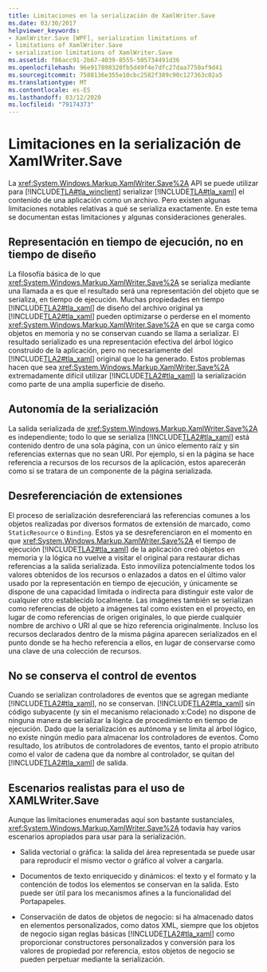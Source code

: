 ```yaml
---
title: Limitaciones en la serialización de XamlWriter.Save
ms.date: 03/30/2017
helpviewer_keywords:
- XamlWriter.Save [WPF], serialization limitations of
- limitations of XamlWriter.Save
- serialization limitations of XamlWriter.Save
ms.assetid: f86acc91-2b67-4039-8555-505734491d36
ms.openlocfilehash: 96e917898320fb5d49f4e7dfc27daa7750af9d41
ms.sourcegitcommit: 7588136e355e10cbc2582f389c90c127363c02a5
ms.translationtype: MT
ms.contentlocale: es-ES
ms.lasthandoff: 03/12/2020
ms.locfileid: "79174373"
---
```

# <a name="serialization-limitations-of-xamlwritersave"></a>Limitaciones en la serialización de XamlWriter.Save
La <xref:System.Windows.Markup.XamlWriter.Save%2A> API se puede utilizar para [!INCLUDE[TLA#tla_winclient](../../../../includes/tlasharptla-winclient-md.md)] serializar [!INCLUDE[TLA#tla_xaml](../../../../includes/tlasharptla-xaml-md.md)] el contenido de una aplicación como un archivo. Pero existen algunas limitaciones notables relativas a qué se serializa exactamente. En este tema se documentan estas limitaciones y algunas consideraciones generales.  

<a name="Run_Time__Not_Design_Time_Representation"></a>
## <a name="run-time-not-design-time-representation"></a>Representación en tiempo de ejecución, no en tiempo de diseño  
 La filosofía básica de lo que <xref:System.Windows.Markup.XamlWriter.Save%2A> se serializa mediante una llamada a es que el resultado será una representación del objeto que se serializa, en tiempo de ejecución. Muchas propiedades en tiempo [!INCLUDE[TLA2#tla_xaml](../../../../includes/tla2sharptla-xaml-md.md)] de diseño del archivo original ya [!INCLUDE[TLA2#tla_xaml](../../../../includes/tla2sharptla-xaml-md.md)] pueden optimizarse o perderse en el momento <xref:System.Windows.Markup.XamlWriter.Save%2A> en que se carga como objetos en memoria y no se conservan cuando se llama a serializar. El resultado serializado es una representación efectiva del árbol lógico construido de la aplicación, pero no necesariamente del [!INCLUDE[TLA2#tla_xaml](../../../../includes/tla2sharptla-xaml-md.md)] original que lo ha generado. Estos problemas hacen que sea <xref:System.Windows.Markup.XamlWriter.Save%2A> extremadamente difícil utilizar [!INCLUDE[TLA2#tla_xaml](../../../../includes/tla2sharptla-xaml-md.md)] la serialización como parte de una amplia superficie de diseño.  
  
<a name="Serialization_is_Self_Contained"></a>
## <a name="serialization-is-self-contained"></a>Autonomía de la serialización  
 La salida serializada de <xref:System.Windows.Markup.XamlWriter.Save%2A> es independiente; todo lo que se serializa [!INCLUDE[TLA2#tla_xaml](../../../../includes/tla2sharptla-xaml-md.md)] está contenido dentro de una sola página, con un único elemento raíz y sin referencias externas que no sean URI. Por ejemplo, si en la página se hace referencia a recursos de los recursos de la aplicación, estos aparecerán como si se tratara de un componente de la página serializada.  
  
<a name="Extension_References_are_Dereferenced"></a>
## <a name="extension-references-are-dereferenced"></a>Desreferenciación de extensiones  
 El proceso de serialización desreferenciará las referencias comunes a los objetos realizadas por diversos formatos de extensión de marcado, como `StaticResource` o `Binding`. Estos ya se desreferenciaron en el momento en que <xref:System.Windows.Markup.XamlWriter.Save%2A> el tiempo de ejecución [!INCLUDE[TLA2#tla_xaml](../../../../includes/tla2sharptla-xaml-md.md)] de la aplicación creó objetos en memoria y la lógica no vuelve a visitar el original para restaurar dichas referencias a la salida serializada. Esto inmoviliza potencialmente todos los valores obtenidos de los recursos o enlazados a datos en el último valor usado por la representación en tiempo de ejecución, y únicamente se dispone de una capacidad limitada o indirecta para distinguir este valor de cualquier otro establecido localmente. Las imágenes también se serializan como referencias de objeto a imágenes tal como existen en el proyecto, en lugar de como referencias de origen originales, lo que pierde cualquier nombre de archivo o URI al que se hizo referencia originalmente. Incluso los recursos declarados dentro de la misma página aparecen serializados en el punto donde se ha hecho referencia a ellos, en lugar de conservarse como una clave de una colección de recursos.  
  
<a name="Event_Handling_is_Not_Preserved"></a>
## <a name="event-handling-is-not-preserved"></a>No se conserva el control de eventos  
 Cuando se serializan controladores de eventos que se agregan mediante [!INCLUDE[TLA2#tla_xaml](../../../../includes/tla2sharptla-xaml-md.md)], no se conservan. [!INCLUDE[TLA2#tla_xaml](../../../../includes/tla2sharptla-xaml-md.md)] sin código subyacente (y sin el mecanismo relacionado x:Code) no dispone de ninguna manera de serializar la lógica de procedimiento en tiempo de ejecución. Dado que la serialización es autónoma y se limita al árbol lógico, no existe ningún medio para almacenar los controladores de eventos. Como resultado, los atributos de controladores de eventos, tanto el propio atributo como el valor de cadena que da nombre al controlador, se quitan del [!INCLUDE[TLA2#tla_xaml](../../../../includes/tla2sharptla-xaml-md.md)] de salida.  
  
<a name="Realistic_Scenarios_for_Use_of_XAMLWriter_Save"></a>
## <a name="realistic-scenarios-for-use-of-xamlwritersave"></a>Escenarios realistas para el uso de XAMLWriter.Save  
 Aunque las limitaciones enumeradas aquí son bastante sustanciales, <xref:System.Windows.Markup.XamlWriter.Save%2A> todavía hay varios escenarios apropiados para usar para la serialización.  
  
- Salida vectorial o gráfica: la salida del área representada se puede usar para reproducir el mismo vector o gráfico al volver a cargarla.  
  
- Documentos de texto enriquecido y dinámicos: el texto y el formato y la contención de todos los elementos se conservan en la salida. Esto puede ser útil para los mecanismos afines a la funcionalidad del Portapapeles.  
  
- Conservación de datos de objetos de negocio: si ha almacenado datos en elementos personalizados, como datos XML, siempre que los objetos de negocio sigan reglas básicas [!INCLUDE[TLA2#tla_xaml](../../../../includes/tla2sharptla-xaml-md.md)] como proporcionar constructores personalizados y conversión para los valores de propiedad por referencia, estos objetos de negocio se pueden perpetuar mediante la serialización.
